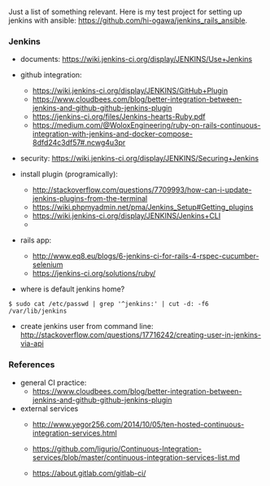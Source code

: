 <!--
{
  "title": "Continuous Integration",
  "date": "2016-03-22T15:01:56.000Z",
  "category": "",
  "tags": [
    "testing",
    "ci"
  ],
  "draft": false
}
-->

Just a list of something relevant.
Here is my test project for setting up jenkins with ansible: https://github.com/hi-ogawa/jenkins_rails_ansible.

### Jenkins

- documents: https://wiki.jenkins-ci.org/display/JENKINS/Use+Jenkins
- github integration:
  - https://wiki.jenkins-ci.org/display/JENKINS/GitHub+Plugin
  - https://www.cloudbees.com/blog/better-integration-between-jenkins-and-github-github-jenkins-plugin
  - https://jenkins-ci.org/files/Jenkins-hearts-Ruby.pdf
  - https://medium.com/@WoloxEngineering/ruby-on-rails-continuous-integration-with-jenkins-and-docker-compose-8dfd24c3df57#.ncwg4u3pr
- security: https://wiki.jenkins-ci.org/display/JENKINS/Securing+Jenkins
- install plugin (programically):
  - http://stackoverflow.com/questions/7709993/how-can-i-update-jenkins-plugins-from-the-terminal
  - https://wiki.phpmyadmin.net/pma/Jenkins_Setup#Getting_plugins
  - https://wiki.jenkins-ci.org/display/JENKINS/Jenkins+CLI
  -
- rails app:
  - http://www.eq8.eu/blogs/6-jenkins-ci-for-rails-4-rspec-cucumber-selenium
  - https://jenkins-ci.org/solutions/ruby/

- where is default jenkins home?
```
$ sudo cat /etc/passwd | grep '^jenkins:' | cut -d: -f6
/var/lib/jenkins
```

- create jenkins user from command line: http://stackoverflow.com/questions/17716242/creating-user-in-jenkins-via-api

### References

- general CI practice:
  - https://www.cloudbees.com/blog/better-integration-between-jenkins-and-github-github-jenkins-plugin
- external services
  - http://www.yegor256.com/2014/10/05/ten-hosted-continuous-integration-services.html

  - https://github.com/ligurio/Continuous-Integration-services/blob/master/continuous-integration-services-list.md
  - https://about.gitlab.com/gitlab-ci/